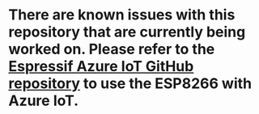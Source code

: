 # **There are known issues with this repository that are currently being worked on. Please refer to the [Espressif Azure IoT GitHub repository](https://github.com/espressif/esp-azure) to use the ESP8266 with Azure IoT.** 
